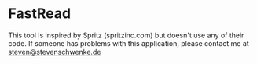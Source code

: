 FastRead
==============
This tool is inspired by Spritz (spritzinc.com) but doesn't use any of their code. If someone has problems with this application, please contact me at steven@stevenschwenke.de


